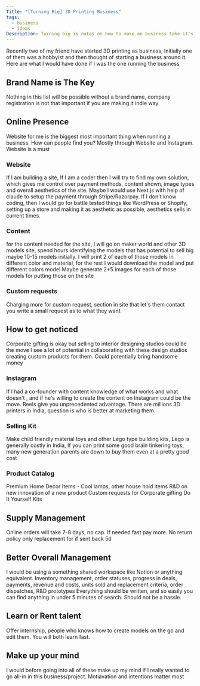 ```yaml
---
Title: "[Turning Big] 3D Printing Business"
tags:
  - business
  - ideas
Description: Turning big is notes on how to make an business take it's first baby steps
---
```

Recently two of my friend have started 3D printing as business, Initially one of them was a hobbyist and then thought of starting a business around it. Here are what I would have done if I was the one running the business


## Brand Name is The Key
Nothing in this list will be possible without a brand name, company registration is not that important if you are making it indie way 
## Online Presence
Website for me is the biggest most important thing when running a business. How can people find you? Mostly through Website and Instagram. Website is a must

### Website 
If I am building a site, If I am a coder then I will try to find my own solution, which gives me control over payment methods, content shown, image types and overall aesthetics of the site. Maybe I would use Next.js with help of claude to setup the payment through Stripe/Razorpay.
If I don't know coding, then I would go for battle tested things like WordPress or Shopify, setting up a store and making it as aesthetic as possible, aesthetics sells in current times. 

### Content
for the content needed for the site, I will go on maker world and other 3D models site, spend hours identifying the models that has potential to sell big
maybe 10-15  models initially. I will print 2 of each of those models in different color and material, for the rest I would download the model and put different colors model
Maybe generate 2+5 images for each of those models for putting those on the site

### Custom requests
Charging more for custom request, section in site that let's them contact you write a small request as to what they want

## How to get noticed
Corporate gifting is okay but selling to interior designing studios could be the move
I see a lot of potential in collaborating with these design studios creating custom products for them. Could potentially bring handsome money
### Instagram
If I had a co-founder with content knowledge of what works and what doesn't , and if he's willing to create the content on Instagram could be the move. Reels give you unprecedented advantage. There are millions 3D printers in India, question is who is better at marketing them.
### Selling Kit
Make child friendly material toys and other Lego type building kits, Lego is generally costly in India, If you can print some good brain tinkering toys, many new generation parents are down to buy them even at a pretty good cost

### Product Catalog
Premium Home Decor Items - Cool lamps, other house hold items
R&D on new innovation of a new product 
Custom requests for Corporate gifting
Do It Yourself Kits

## Supply Management
Online orders will take 7-8 days, no cap. If needed fast pay more. No return policy only replacement for if sent back 5d

## Better Overall Management
I would be using a something shared workspace like Notion or anything equivalent. Inventory management, order statuses, progress in deals, payments, revenue and costs, units sold and replacement criteria, order dispatches, R&D prototypes 
Everything should be written, and so easily you can find anything in under 5 minutes of search. Should not be a hassle.

## Learn or Rent talent
Offer internship, people who knows how to create models on the go and edit them. You will both learn fast.

## Make up your mind
I would before going into all of these make up my mind if I really wanted to go all-in in this business/project. Motiavation and intentions matter most